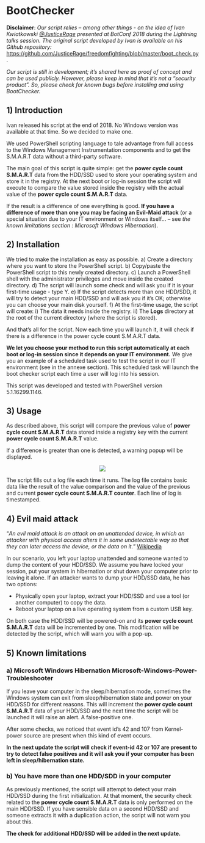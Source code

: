 # BootChecker

**Disclaimer**: _Our script relies – among other things - on the idea of Ivan Kwiatkowski [@JusticeRage](https://twitter.com/justicerage) presented at BotConf 2018 during the Lightning talks session. 
The original script developed by Ivan is available on his Github repository:_ https://github.com/JusticeRage/freedomfighting/blob/master/boot_check.py.

_Our script is still in development; it’s shared here as proof of concept and can be used publicly. However, please keep in mind that it’s not a “security product”. So, please check for known bugs before installing and using BootChecker._

## 1)	Introduction

Ivan released his script at the end of 2018. No Windows version was available at that time. So we decided to make one.

We used PowerShell scripting language to tale advantage from full access to the Windows Management Instrumentation components and to get the S.M.A.R.T data without a third-party software.

The main goal of this script is quite simple: get the **power cycle count S.M.A.R.T** data from the HDD/SSD used to store your operating system and store it in the registry. At the next boot or log-in session the script will execute to compare the value stored inside the registry with the actual value of the **power cycle count S.M.A.R.T** data. 

If the result is a difference of one everything is good. **If you have a difference of more than one you may be facing an Evil-Maid attack** (or a special situation due to your IT environment or Windows itself… – see *the known limitations section : Microsoft Windows Hibernation*).

## 2)	Installation

We tried to make the installation as easy as possible.
a)	Create a directory where you want to store the PowerShell script.
b)	Copy/paste the PowerShell script to this newly created directory.
c)	Launch a PowerShell shell with the administrator privileges and move inside the created directory.
d)	The script will launch some check and will ask you if it is your first-time usage - type Y.
e)	If the script detects more than one HDD/SDD, it will try to detect your main HDD/SSD and will ask you if it’s OK; otherwise you can choose your main disk yourself.
f)	At the first-time usage, the script will create:
i)	The data it needs inside the registry.
ii)	The **Logs** directory at the root of the current directory (where the script is stored).

And that’s all for the script. Now each time you will launch it, it will check if there is a difference in the power cycle count S.M.A.R.T data.

**We let you choose your method to run this script automatically at each boot or log-in session since it depends on your IT environment.** We give you an example of a scheduled task used to test the script in our IT environment (see in the annexe section). This scheduled task will launch the boot checker script each time a user will log into his session.

This script was developed and tested with PowerShell version 5.1.16299.1146.

## 3)	Usage

As described above, this script will compare the previous value of **power cycle count S.M.A.R.T** data stored inside a registry key with the current **power cycle count S.M.A.R.T** value.

If a difference is greater than one is detected, a warning popup will be displayed.

<p align="center">
  <img src="https://github.com/certsocietegenerale/BootChecker/blob/master/images/warningPopUp.png">
</p>

The script fills out a log file each time it runs. The log file contains basic data like the result of the value comparison and the value of the previous and current **power cycle count S.M.A.R.T counter**. Each line of log is timestamped.

## 4)	Evil maid attack

“*An evil maid attack is an attack on an unattended device, in which an attacker with physical access alters it in some undetectable way so that they can later access the device, or the data on it.*” [Wikipedia](https://en.wikipedia.org/wiki/Evil_maid_attack)

In our scenario, you left your laptop unattended and someone wanted to dump the content of your HDD/SSD. We assume you have locked your session, put your system in hibernation or shut down your computer prior to leaving it alone. If an attacker wants to dump your HDD/SSD data, he has two options: 
* Physically open your laptop, extract your HDD/SSD and use a tool (or another computer) to copy the data.
* Reboot your laptop on a live operating system from a custom USB key.

On both case the HDD/SSD will be powered-on and its **power cycle count S.M.A.R.T** data will be incremented by one. This modification will be detected by the script, which will warn you with a pop-up. 


## 5)	Known limitations

### a)	Microsoft Windows Hibernation Microsoft-Windows-Power-Troubleshooter

If you leave your computer in the sleep/hibernation mode, sometimes the Windows system can exit from sleep/hibernation state and power on your HDD/SSD for different reasons. This will increment the **power cycle count S.M.A.R.T** data of your HDD/SSD and the next time the script will be launched it will raise an alert. A false-positive one.

After some checks, we noticed that event id’s 42 and 107 from Kernel-power source are present when this kind of event occurs. 

 

**In the next update the script will check if event-id 42 or 107 are present to try to detect false positives and it will ask you if your computer has been left in sleep/hibernation state.**

### b)	You have more than one HDD/SDD in your computer

As previously mentioned, the script will attempt to detect your main HDD/SSD during the first initialization. At that moment, the security check related to the **power cycle count S.M.A.R.T** data is only performed on the main HDD/SSD. If you have sensible data on a second HDD/SSD and someone extracts it with a duplication action, the script will not warn you about this.

**The check for additional HDD/SSD will be added in the next update.**
